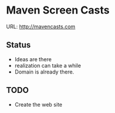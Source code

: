 Maven Screen Casts
==================

URL:
http://mavencasts.com

Status
------
- Ideas are there
- realization can take a while
- Domain is already there.

TODO
----
- Create the web site

